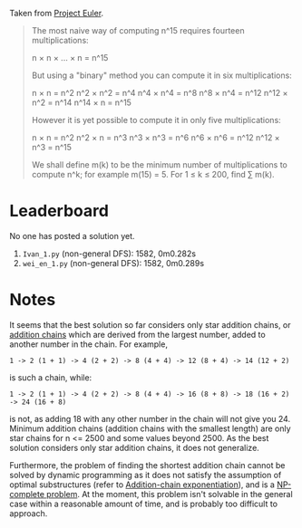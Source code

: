 Taken from [Project Euler](https://projecteuler.net/problem=122).

> The most naive way of computing n^15 requires fourteen multiplications:
> 
> n × n × ... × n = n^15
>
> But using a "binary" method you can compute it in six multiplications:
> 
> n × n = n^2
> n^2 × n^2 = n^4
> n^4 × n^4 = n^8
> n^8 × n^4 = n^12
> n^12 × n^2 = n^14
> n^14 × n = n^15
>
> However it is yet possible to compute it in only five multiplications:
> 
> n × n = n^2
> n^2 × n = n^3
> n^3 × n^3 = n^6
> n^6 × n^6 = n^12
> n^12 × n^3 = n^15
> 
> We shall define m(k) to be the minimum number of multiplications to compute n^k; for example m(15) = 5.
> For 1 ≤ k ≤ 200, find ∑ m(k).

# Leaderboard

No one has posted a solution yet.

1. `Ivan_1.py` (non-general DFS): 1582, 0m0.282s
2. `wei_en_1.py` (non-general DFS): 1582, 0m0.289s

# Notes

It seems that the best solution so far considers only star addition chains, or [addition chains][addition-chain] which are derived from the largest number, added to another number in the chain. For example,

    1 -> 2 (1 + 1) -> 4 (2 + 2) -> 8 (4 + 4) -> 12 (8 + 4) -> 14 (12 + 2)

is such a chain, while:

    1 -> 2 (1 + 1) -> 4 (2 + 2) -> 8 (4 + 4) -> 16 (8 + 8) -> 18 (16 + 2) -> 24 (16 + 8)

is not, as adding 18 with any other number in the chain will not give you 24. Minimum addition chains (addition chains with the smallest length) are only star chains for n <= 2500 and some values beyond 2500. As the best solution considers only star addition chains, it does not generalize.

Furthermore, the problem of finding the shortest addition chain cannot be solved by dynamic programming as it does not satisfy the assumption of optimal substructures (refer to [Addition-chain exponentiation][addition-chain-exponentiation]), and is a [NP-complete problem][np-complete]. At the moment, this problem isn't solvable in the general case within a reasonable amount of time, and is probably too difficult to approach.

[addition-chain]: https://en.wikipedia.org/wiki/Addition_chain
[addition-chain-exponentiation]: https://en.wikipedia.org/wiki/Addition-chain_exponentiation
[np-complete]: https://en.wikipedia.org/wiki/NP-completeness
